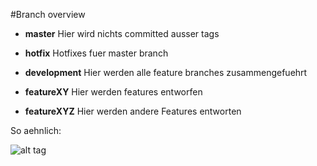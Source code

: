#Branch overview

* **master** Hier wird nichts committed ausser tags

* **hotfix** Hotfixes fuer master branch

* **development** Hier werden alle feature branches zusammengefuehrt

* **featureXY** Hier werden features entworfen

* **featureXYZ** Hier werden andere Features entworten


So aehnlich:

![alt tag](https://images-ext-2.discordapp.net/eyJ1cmwiOiJodHRwczovL3d3dy5tb3ZhYmxldHlwZS5vcmcvY2FwdHVyZS9Nb3ZhYmxlVHlwZUJyYW5jaE1hcC5wbmcifQ.4V6xFG2LFifBEEEOqmK1K5s2wjY?width=577&height=703)

